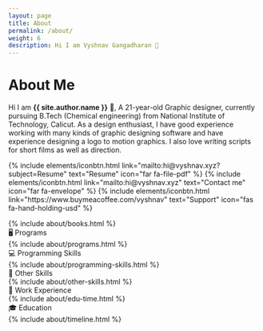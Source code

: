 ```yaml
---
layout: page
title: About
permalink: /about/
weight: 6
description: Hi I am Vyshnav Gangadharan 👋
---
```


# About Me
Hi I am **{{ site.author.name }}** 👋,
A 21-year-old Graphic designer, currently pursuing B.Tech (Chemical engineering) from National Institute of Technology, Calicut. As a design enthusiast, I have good experience working with many kinds of graphic designing software and have experience designing a logo to motion graphics. I also love writing scripts for short films as well as direction.

<p class="text-center">
{% include elements/iconbtn.html link="mailto:hi@vyshnav.xyz?subject=Resume" text="Resume" icon="far fa-file-pdf" %}
{% include elements/iconbtn.html link="mailto:hi@vyshnav.xyz" text="Contact me" icon="far fa-envelope" %}
{% include elements/iconbtn.html link="https://www.buymeacoffee.com/vyshnav" text="Support" icon="fas fa-hand-holding-usd" %}
</p>

<div>
{% include about/books.html %}
</div>

<div class="about-sec-h">
    🖥️ Programs
</div>

<div>
{% include about/programs.html %}
</div>

<div class="about-sec-h">
    💻 Programming Skills
</div>

<div>
{% include about/programming-skills.html %}
</div>

<div class="about-sec-h">
    🎥 Other Skills
</div>

<div>
{% include about/other-skills.html %}
</div>

<div class="about-sec-h">
    💼 Work Experience
</div>

<div class="row">
    {% include about/edu-time.html %}
</div>
                    
<div class="about-sec-h">
    🎓 Education
</div>
                    
<div class="row">
    {% include about/timeline.html %}
</div>